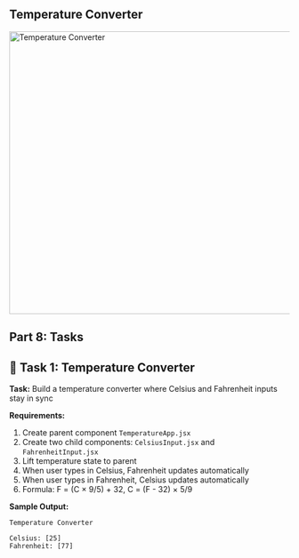 ## Temperature Converter
<img width="730" height="509" alt="Temperature Converter" src="https://github.com/user-attachments/assets/40b2c0cf-b916-4731-b154-5a87f4d7ec10" />


## **Part 8: Tasks**

## 🎯 Task 1: Temperature Converter

**Task:** Build a temperature converter where Celsius and Fahrenheit inputs stay in sync

**Requirements:**
1. Create parent component `TemperatureApp.jsx`
2. Create two child components: `CelsiusInput.jsx` and `FahrenheitInput.jsx`
3. Lift temperature state to parent
4. When user types in Celsius, Fahrenheit updates automatically
5. When user types in Fahrenheit, Celsius updates automatically
6. Formula: F = (C × 9/5) + 32, C = (F - 32) × 5/9

**Sample Output:**
```
Temperature Converter

Celsius: [25]
Fahrenheit: [77]
```
